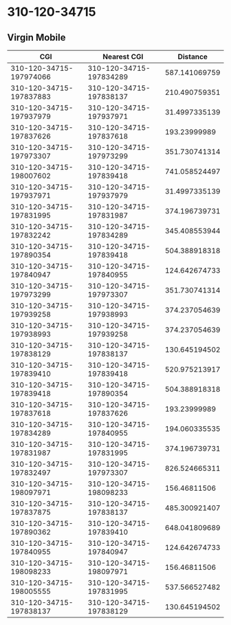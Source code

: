 # 310-120-34715
## Virgin Mobile


| CGI | Nearest CGI | Distance |
|-----|-------------|----------|
| 310-120-34715-197974066 | 310-120-34715-197834289 | 587.141069759 |
| 310-120-34715-197837883 | 310-120-34715-197838137 | 210.490759351 |
| 310-120-34715-197937979 | 310-120-34715-197937971 | 31.4997335139 |
| 310-120-34715-197837626 | 310-120-34715-197837618 | 193.23999989 |
| 310-120-34715-197973307 | 310-120-34715-197973299 | 351.730741314 |
| 310-120-34715-198007602 | 310-120-34715-197839418 | 741.058524497 |
| 310-120-34715-197937971 | 310-120-34715-197937979 | 31.4997335139 |
| 310-120-34715-197831995 | 310-120-34715-197831987 | 374.196739731 |
| 310-120-34715-197832242 | 310-120-34715-197834289 | 345.408553944 |
| 310-120-34715-197890354 | 310-120-34715-197839418 | 504.388918318 |
| 310-120-34715-197840947 | 310-120-34715-197840955 | 124.642674733 |
| 310-120-34715-197973299 | 310-120-34715-197973307 | 351.730741314 |
| 310-120-34715-197939258 | 310-120-34715-197938993 | 374.237054639 |
| 310-120-34715-197938993 | 310-120-34715-197939258 | 374.237054639 |
| 310-120-34715-197838129 | 310-120-34715-197838137 | 130.645194502 |
| 310-120-34715-197839410 | 310-120-34715-197839418 | 520.975213917 |
| 310-120-34715-197839418 | 310-120-34715-197890354 | 504.388918318 |
| 310-120-34715-197837618 | 310-120-34715-197837626 | 193.23999989 |
| 310-120-34715-197834289 | 310-120-34715-197840955 | 194.060335535 |
| 310-120-34715-197831987 | 310-120-34715-197831995 | 374.196739731 |
| 310-120-34715-197832497 | 310-120-34715-197973307 | 826.524665311 |
| 310-120-34715-198097971 | 310-120-34715-198098233 | 156.46811506 |
| 310-120-34715-197837875 | 310-120-34715-197838137 | 485.300921407 |
| 310-120-34715-197890362 | 310-120-34715-197839410 | 648.041809689 |
| 310-120-34715-197840955 | 310-120-34715-197840947 | 124.642674733 |
| 310-120-34715-198098233 | 310-120-34715-198097971 | 156.46811506 |
| 310-120-34715-198005555 | 310-120-34715-197831995 | 537.566527482 |
| 310-120-34715-197838137 | 310-120-34715-197838129 | 130.645194502 |
